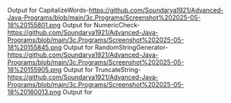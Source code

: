 Output for CapitalizeWords-https://github.com/Soundarya1921/Advanced-Java-Programs/blob/main/3c.Programs/Screenshot%202025-05-18%20155801.png
Output for NumericCheck-https://github.com/Soundarya1921/Advanced-Java-Programs/blob/main/3c.Programs/Screenshot%202025-05-18%20155845.png
Output for RandomStringGenerator-https://github.com/Soundarya1921/Advanced-Java-Programs/blob/main/3c.Programs/Screenshot%202025-05-18%20155905.png
Output for TruncateString-https://github.com/Soundarya1921/Advanced-Java-Programs/blob/main/3c.Programs/Screenshot%202025-05-18%20160013.png
Output for

